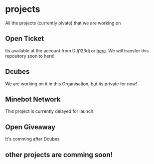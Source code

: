 # projects
All the projects (currently pivate) that we are working on

## Open Ticket
Its available at the account from DJj123dj or [here](https://www.github.com/DJj123dj/open-ticket).
We will transfer this repository soon to here!

## Dcubes
We are working on it in this Organisation, but its private for now!

## Minebot Network
This project is currently delayed for launch.

## Open Giveaway
It's comming after Dcubes

## other projects are comming soon!
